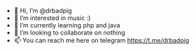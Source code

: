 - 👋 Hi, I’m @drbadpig
- 👀 I’m interested in music :)
- 🌱 I’m currently learning php and java
- 💞️ I’m looking to collaborate on nothing
- 📫 You can reach me here on telegram https://t.me/drbadpig

<!---
drbadpig/drbadpig is a ✨ special ✨ repository because its `README.md` (this file) appears on your GitHub profile.
You can click the Preview link to take a look at your changes.
--->
